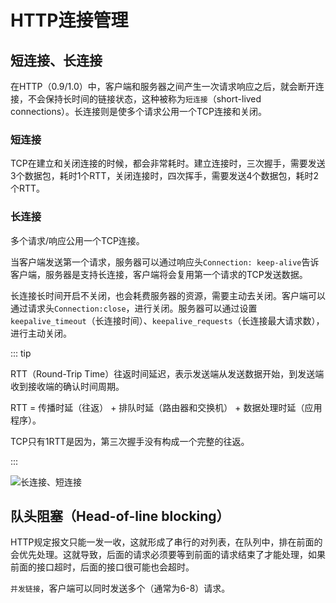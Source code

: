 # HTTP连接管理

## 短连接、长连接

在HTTP（0.9/1.0）中，客户端和服务器之间产生一次请求响应之后，就会断开连接，不会保持长时间的链接状态，这种被称为`短连接`（short-lived connections）。长连接则是使多个请求公用一个TCP连接和关闭。

### 短连接

TCP在建立和关闭连接的时候，都会非常耗时。建立连接时，三次握手，需要发送3个数据包，耗时1个RTT，关闭连接时，四次挥手，需要发送4个数据包，耗时2个RTT。

### 长连接

多个请求/响应公用一个TCP连接。

当客户端发送第一个请求，服务器可以通过响应头`Connection: keep-alive`告诉客户端，服务器是支持长连接，客户端将会复用第一个请求的TCP发送数据。

长连接长时间开启不关闭，也会耗费服务器的资源，需要主动去关闭。客户端可以通过请求头`Connection:close`，进行关闭。服务器可以通过设置`keepalive_timeout`（长连接时间）、`keepalive_requests`（长连接最大请求数），进行主动关闭。

::: tip

RTT（Round-Trip Time）往返时间延迟，表示发送端从发送数据开始，到发送端收到接收端的确认时间周期。

RTT = 传播时延（往返） + 排队时延（路由器和交换机） + 数据处理时延（应用程序）。

TCP只有1RTT是因为，第三次握手没有构成一个完整的往返。

:::

![长连接、短连接](https://static001.geekbang.org/resource/image/57/b4/57b3d80234a1f1b8c538a376aa01d3b4.png)


## 队头阻塞（Head-of-line blocking）

HTTP规定报文只能一发一收，这就形成了串行的对列表，在队列中，排在前面的会优先处理。这就导致，后面的请求必须要等到前面的请求结束了才能处理，如果前面的接口超时，后面的接口很可能也会超时。

`并发链接`，客户端可以同时发送多个（通常为6-8）请求。